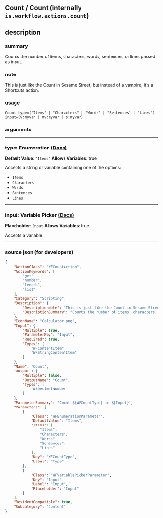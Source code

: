 
## Count / Count (internally `is.workflow.actions.count`)


## description

### summary

Counts the number of items, characters, words, sentences, or lines passed as input.


### note

This is just like the Count in Sesame Street, but instead of a vampire, it's a Shortcuts action.


### usage
```
Count type=("Items" | "Characters" | "Words" | "Sentences" | "Lines") input=(v:myvar | mv:myvar | s:myvar)
```

### arguments

---

### type: Enumeration [(Docs)](https://pfgithub.github.io/shortcutslang/gettingstarted#enum-select-field)
**Default Value**: `"Items"`
**Allows Variables**: true



Accepts a string 
or variable
containing one of the options:

- `Items`
- `Characters`
- `Words`
- `Sentences`
- `Lines`

---

### input: Variable Picker [(Docs)](https://pfgithub.github.io/shortcutslang/gettingstarted#variable-picker-fields)
**Placeholder**: ```
		Input
		```
**Allows Variables**: true



Accepts a variable.

---

### source json (for developers)

```json
{
	"ActionClass": "WFCountAction",
	"ActionKeywords": [
		"get",
		"number",
		"length",
		"list"
	],
	"Category": "Scripting",
	"Description": {
		"DescriptionNote": "This is just like the Count in Sesame Street, but instead of a vampire, it's a Shortcuts action.",
		"DescriptionSummary": "Counts the number of items, characters, words, sentences, or lines passed as input."
	},
	"IconName": "Calculator.png",
	"Input": {
		"Multiple": true,
		"ParameterKey": "Input",
		"Required": true,
		"Types": [
			"WFContentItem",
			"WFStringContentItem"
		]
	},
	"Name": "Count",
	"Output": {
		"Multiple": false,
		"OutputName": "Count",
		"Types": [
			"NSDecimalNumber"
		]
	},
	"ParameterSummary": "Count ${WFCountType} in ${Input}",
	"Parameters": [
		{
			"Class": "WFEnumerationParameter",
			"DefaultValue": "Items",
			"Items": [
				"Items",
				"Characters",
				"Words",
				"Sentences",
				"Lines"
			],
			"Key": "WFCountType",
			"Label": "Type"
		},
		{
			"Class": "WFVariablePickerParameter",
			"Key": "Input",
			"Label": "Input",
			"Placeholder": "Input"
		}
	],
	"ResidentCompatible": true,
	"Subcategory": "Content"
}
```

